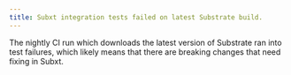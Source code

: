 ```yaml
---
title: Subxt integration tests failed on latest Substrate build.
---
```


The nightly CI run which downloads the latest version of Substrate ran into test failures, which likely means that there are breaking changes that need fixing in Subxt.
